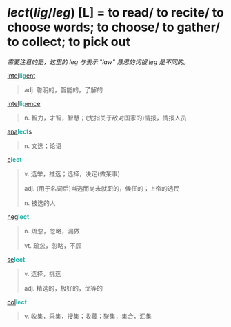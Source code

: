 # _lect_(_lig_/_leg_) [L] = to read/ to recite/ to choose words; to choose/ to gather/ to collect; to pick out

*需要注意的是，这里的 _leg_ 与表示 "law" 意思的词根 [_leg_](_leg_.md) 是不同的。*

[intel](inter-.md)<b style="color: #20B2AA;">lig</b>[ent](-ent.md)
> adj. 聪明的，智能的，了解的

[intel](inter-.md)<b style="color: #20B2AA;">lig</b>[ence](-ence.md)
> n. 智力，才智，智慧；(尤指关于敌对国家的)情报，情报人员

[ana](ana-.md)<b style="color: #20B2AA;">lect</b>s
> n. 文选；论语

[e](ex-.md)<b style="color: #20B2AA;">lect</b>
> v. 选举，推选；选择，决定(做某事)
>
> adj. (用于名词后)当选而尚未就职的，候任的；上帝的选民
>
> n. 被选的人

[neg](ne-.md)<b style="color: #20B2AA;">lect</b>
> n. 疏忽，忽略，漏做
>
> vt. 疏忽，忽略，不顾

[se](se-.md)<b style="color: #20B2AA;">lect</b>
> v. 选择，挑选
>
> adj. 精选的，极好的，优等的

[col](com-.md)<b style="color: #20B2AA;">lect</b>
> v. 收集，采集，搜集；收藏；聚集，集合，汇集